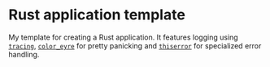 # Rust application template

My template for creating a Rust application. It features logging using [`tracing`](https://crates.io/crates/tracing), [`color_eyre`](https://crates.io/crates/color_eyre) for pretty panicking and [`thiserror`](https://crates.io/crates/thiserror) for specialized error handling.
